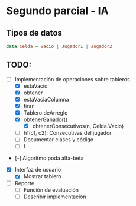 # Segundo parcial - IA

## Tipos de datos

```haskell
data Celda = Vacio | Jugador1 | Jugador2
```

## TODO:
- [ ] Implementación de operaciones sobre tableros
  - [X] estaVacio
  - [X] obtener
  - [X] estaVaciaColumna
  - [X] tirar
  - [X] Tablero.deArreglo
  - [X] obtenerGanador()
    - [X] obtenerConsecutivos(n, Celda.Vacio)
  - [ ] h1(c1, c2): Consecutivas del jugador
  - [ ] Documentar clases y código
  - [ ] f
- [-] Algoritmo poda alfa-beta
- [X] Interfaz de usuario
  - [X] Mostrar tablero
- [ ] Reporte
  - [ ] Función de evaluación
  - [ ] Describir implementación
